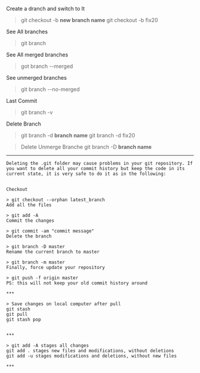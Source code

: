 
 Create a dranch and switch to It
> git checkout -b __new branch name__
> git checkout -b fix20


See All branches
> git branch


 See All merged branches
>got branch --merged


See unmerged branches
> git branch --no-merged


Last Commit
> git branch -v


Delete Branch
> git branch -d __branch name__
> git branch -d fix20

> Delete Unmerge Branche
git branch -D __branch name__

***

```
Deleting the .git folder may cause problems in your git repository. If you want to delete all your commit history but keep the code in its current state, it is very safe to do it as in the following:


Checkout

> git checkout --orphan latest_branch
Add all the files

> git add -A
Commit the changes

> git commit -am "commit message"
Delete the branch

> git branch -D master
Rename the current branch to master

> git branch -m master
Finally, force update your repository

> git push -f origin master
PS: this will not keep your old commit history around

***

> Save changes on local computer after pull
git stash
git pull
git stash pop


***

> git add -A stages all changes
git add . stages new files and modifications, without deletions
git add -u stages modifications and deletions, without new files

***
